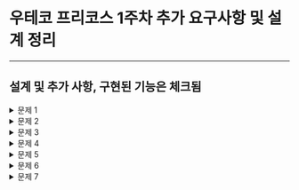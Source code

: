 # 우테코 프리코스 1주차 추가 요구사항 및 설계 정리
<hr>

## 설계 및 추가 사항, 구현된 기능은 체크됨


<details>
<summary>문제 1</summary>

[문제 1](./docs/PROBLEM1.md)

추가 사항<br/>

- 제한사항으로 pobi와 crong의 길이는 항상 2이므로 null check를 하지 않아도 된다.(선택)
- 1부터 400페이지의 책을 주웠으나, 입력 제한사항에 값의 범위가 기재되지 않아 입력된 값이 400이상인지 판단해야한다.
- 왼쪽, 오른쪽 페이지가 순서대로 들어 왔지만 왼쪽, 오른쪽 값이 연속된 수 인지 제한이 없어 판단해야한다.

설계<br/>

- [x] PageGame은 int getResult() 를 통해 결과 2, 1, 0, -1을 반환한다.
- [x] PageScore는 int getScore()를 통해 참가자 개인의 점수를 반환하고 예외의 경우 -1로 처리한다.
- [x] PageValidator는 boolean isValid(List\<Integer> user)를 통해 입력값이 유효한지 판단한다.

</details>


<details>

<summary>문제 2</summary>

[문제 2](./docs/PROBLEM2.md)

설계<br/>

- [x] TextDecoder는 String getCipher() 와 String getPlainText()로 원문과 해독된 평문을 반환한다.
- [x] TextDecoderV1 구현체는 문자열과 Stack 구조체를 사용하여 getPlainText()를 구현한다.

</details>


<details>

<summary>문제 3</summary>

[문제 3](./docs/PROBLEM3.md)

설계<br/>

- [x] ClapGame은 int getResult() 를 통해 결과를 반환하며 몇 번 박수를 쳤는지 나타낸다.
- [x] ClapGame의 구현체는 각자의 기준에 따라 박수를 치며, 이번 구현체는 3, 6, 9가 포함 된 만큼 박수를 치게 된다.

</details>


<details>

<summary>문제 4</summary>

[문제 4](./docs/PROBLEM4.md)

설계<br/>

- [ ] Frog는 String repeatAfter(String speak) 메소드를 통해 엄마 개구리의 말을 따라한다.
- [ ] Frog의 구현체 TreeFrog는 요구사항의 문제4의 규칙에 따라 알파벳을 변환하여 출력한다. 


</details>


<details>

<summary>문제 5</summary>

[문제 5](./docs/PROBLEM5.md)

설계<br/>


</details>


<details>

<summary>문제 6</summary>

[문제 6](./docs/PROBLEM6.md)

설계<br/>


</details>


<details>

<summary>문제 7</summary>

[문제 7](./docs/PROBLEM7.md)

설계<br/>


</details>